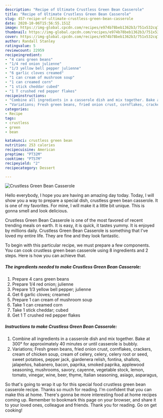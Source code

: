 ```yaml
---
description: "Recipe of Ultimate Crustless Green Bean Casserole"
title: "Recipe of Ultimate Crustless Green Bean Casserole"
slug: 457-recipe-of-ultimate-crustless-green-bean-casserole
date: 2020-10-06T15:56:55.151Z
image: https://img-global.cpcdn.com/recipes/e974b78beb1362b3/751x532cq70/crustless-green-bean-casserole-recipe-main-photo.jpg
thumbnail: https://img-global.cpcdn.com/recipes/e974b78beb1362b3/751x532cq70/crustless-green-bean-casserole-recipe-main-photo.jpg
cover: https://img-global.cpcdn.com/recipes/e974b78beb1362b3/751x532cq70/crustless-green-bean-casserole-recipe-main-photo.jpg
author: Randall Stanley
ratingvalue: 5
reviewcount: 22959
recipeingredient:
- "4 cans green beans"
- "1/4 red onion julienne"
- "1/3 yellow bell pepper julienne"
- "6 garlic cloves creamed"
- "1 can cream of mushroom soup"
- "1 can creamed corn"
- "1 stick cheddar cubed"
- "1 T crushed red pepper flakes"
recipeinstructions:
- "Combine all ingredients in a casserole dish and mix together. Bake at 300° for approximately 40 minutes or until casserole is bubbly."
- "Variations; Fresh green beans, fried onion crust, cornflakes, crackers, cream of chicken soup, cream of celery, celery, celery root or seed, sweet potatoes, pepper jack, giardenera relish, fontina, shallots, jalapeños, habanero, bacon, paprika, smoked paprika, applewood seasoning, mushrooms, savory, cayenne, vegetable stock, lemon, tomato, vinegar, wine, beer, thyme, Italian seasoning, asiago, asparagus,"
categories:
- Recipe
tags:
- crustless
- green
- bean

katakunci: crustless green bean 
nutrition: 253 calories
recipecuisine: American
preptime: "PT32M"
cooktime: "PT57M"
recipeyield: "2"
recipecategory: Dessert

---
```



![Crustless Green Bean Casserole](https://img-global.cpcdn.com/recipes/e974b78beb1362b3/751x532cq70/crustless-green-bean-casserole-recipe-main-photo.jpg)

Hello everybody, I hope you are having an amazing day today. Today, I will show you a way to prepare a special dish, crustless green bean casserole. It is one of my favorites. For mine, I will make it a little bit unique. This is gonna smell and look delicious.



Crustless Green Bean Casserole is one of the most favored of recent trending meals on earth. It is easy, it is quick, it tastes yummy. It is enjoyed by millions daily. Crustless Green Bean Casserole is something that I've loved my entire life. They are fine and they look fantastic.


To begin with this particular recipe, we must prepare a few components. You can cook crustless green bean casserole using 8 ingredients and 2 steps. Here is how you can achieve that.

<!--inarticleads1-->

##### The ingredients needed to make Crustless Green Bean Casserole:

1. Prepare 4 cans green beans
1. Prepare 1/4 red onion; julienne
1. Prepare 1/3 yellow bell pepper; julienne
1. Get 6 garlic cloves; creamed
1. Prepare 1 can cream of mushroom soup
1. Take 1 can creamed corn
1. Take 1 stick cheddar; cubed
1. Get 1 T crushed red pepper flakes




<!--inarticleads2-->

##### Instructions to make Crustless Green Bean Casserole:

1. Combine all ingredients in a casserole dish and mix together. Bake at 300° for approximately 40 minutes or until casserole is bubbly.
1. Variations; Fresh green beans, fried onion crust, cornflakes, crackers, cream of chicken soup, cream of celery, celery, celery root or seed, sweet potatoes, pepper jack, giardenera relish, fontina, shallots, jalapeños, habanero, bacon, paprika, smoked paprika, applewood seasoning, mushrooms, savory, cayenne, vegetable stock, lemon, tomato, vinegar, wine, beer, thyme, Italian seasoning, asiago, asparagus,




So that's going to wrap it up for this special food crustless green bean casserole recipe. Thanks so much for reading. I'm confident that you can make this at home. There's gonna be more interesting food at home recipes coming up. Remember to bookmark this page on your browser, and share it to your loved ones, colleague and friends. Thank you for reading. Go on get cooking!
